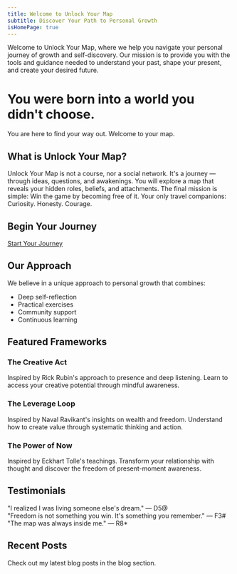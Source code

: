 ```yaml
---
title: Welcome to Unlock Your Map
subtitle: Discover Your Path to Personal Growth
isHomePage: true
---
```


Welcome to Unlock Your Map, where we help you navigate your personal journey of growth and self-discovery. Our mission is to provide you with the tools and guidance needed to understand your past, shape your present, and create your desired future.

# You were born into a world you didn't choose.

You are here to find your way out. Welcome to your map.

## What is Unlock Your Map?

Unlock Your Map is not a course, nor a social network.
It's a journey — through ideas, questions, and awakenings.
You will explore a map that reveals your hidden roles, beliefs, and attachments.
The final mission is simple: Win the game by becoming free of it.
Your only travel companions: Curiosity. Honesty. Courage.

## Begin Your Journey

[Start Your Journey](/signup.html)

## Our Approach

We believe in a unique approach to personal growth that combines:
- Deep self-reflection
- Practical exercises
- Community support
- Continuous learning

## Featured Frameworks

<div class="card">
<h3>The Creative Act</h3>
Inspired by Rick Rubin's approach to presence and deep listening. Learn to access your creative potential through mindful awareness.
</div>

<div class="card">
<h3>The Leverage Loop</h3>
Inspired by Naval Ravikant's insights on wealth and freedom. Understand how to create value through systematic thinking and action.
</div>

<div class="card">
<h3>The Power of Now</h3>
Inspired by Eckhart Tolle's teachings. Transform your relationship with thought and discover the freedom of present-moment awareness.
</div>

## Testimonials

<div class="quote">
"I realized I was living someone else's dream." — D5@
</div>

<div class="quote">
"Freedom is not something you win. It's something you remember." — F3#
</div>

<div class="quote">
"The map was always inside me." — R8*
</div>

## Recent Posts

Check out my latest blog posts in the blog section. 